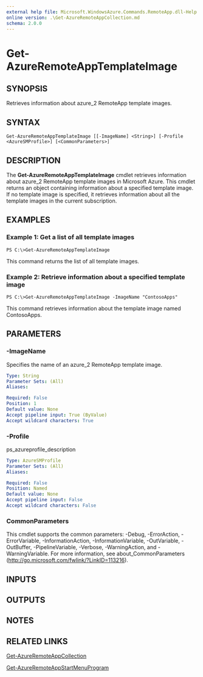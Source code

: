 ```yaml
---
external help file: Microsoft.WindowsAzure.Commands.RemoteApp.dll-Help.xml
online version: .\Get-AzureRemoteAppCollection.md
schema: 2.0.0
---
```


# Get-AzureRemoteAppTemplateImage

## SYNOPSIS
Retrieves information about azure_2 RemoteApp template images.

## SYNTAX

```
Get-AzureRemoteAppTemplateImage [[-ImageName] <String>] [-Profile <AzureSMProfile>] [<CommonParameters>]
```

## DESCRIPTION
The **Get-AzureRemoteAppTemplateImage** cmdlet retrieves information about azure_2 RemoteApp template images in Microsoft Azure.
This cmdlet returns an object containing information about a specified template image.
If no template image is specified, it retrieves information about all the template images in the current subscription.

## EXAMPLES

### Example 1: Get a list of all template images
```
PS C:\>Get-AzureRemoteAppTemplateImage
```

This command returns the list of all template images.

### Example 2: Retrieve information about a specified template image
```
PS C:\>Get-AzureRemoteAppTemplateImage -ImageName "ContosoApps"
```

This command retrieves information about the template image named ContosoApps.

## PARAMETERS

### -ImageName
Specifies the name of an azure_2 RemoteApp template image.

```yaml
Type: String
Parameter Sets: (All)
Aliases: 

Required: False
Position: 1
Default value: None
Accept pipeline input: True (ByValue)
Accept wildcard characters: True
```

### -Profile
ps_azureprofile_description

```yaml
Type: AzureSMProfile
Parameter Sets: (All)
Aliases: 

Required: False
Position: Named
Default value: None
Accept pipeline input: False
Accept wildcard characters: False
```

### CommonParameters
This cmdlet supports the common parameters: -Debug, -ErrorAction, -ErrorVariable, -InformationAction, -InformationVariable, -OutVariable, -OutBuffer, -PipelineVariable, -Verbose, -WarningAction, and -WarningVariable. For more information, see about_CommonParameters (http://go.microsoft.com/fwlink/?LinkID=113216).

## INPUTS

## OUTPUTS

## NOTES

## RELATED LINKS

[Get-AzureRemoteAppCollection](.\Get-AzureRemoteAppCollection.md)

[Get-AzureRemoteAppStartMenuProgram](.\Get-AzureRemoteAppStartMenuProgram.md)

